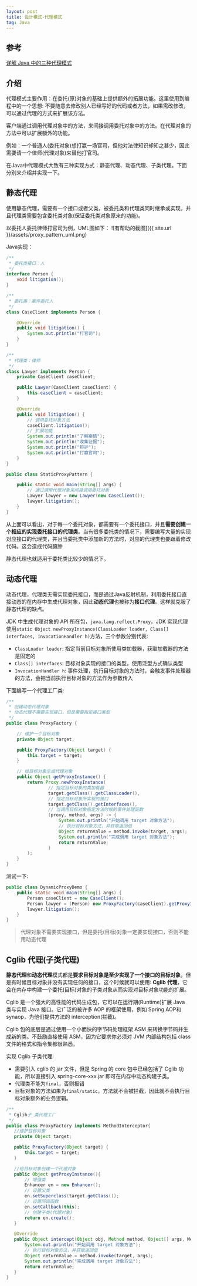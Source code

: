 ```yaml
---
layout: post
title: 设计模式-代理模式
tag: Java
---
```


## 参考
[详解 Java 中的三种代理模式](https://mp.weixin.qq.com/s?__biz=MzI3ODcxMzQzMw==&mid=2247486759&idx=2&sn=6769d8ff9d163babe726b6213c6d15e4&chksm=eb538811dc240107bcf2a6e65b5381b2a68175af8ff12f4e2c1b0a06f7d16850db4acb64a18e&scene=21#wechat_redirect)

## 介绍
代理模式主要作用：在委托(原)对象的基础上提供额外的拓展功能。这里使用到编程中的一个思想: 不要随意去修改别人已经写好的代码或者方法，如果需改修改，可以通过代理的方式来扩展该方法。

客户端通过调用代理对象中的方法，来间接调用委托对象中的方法。在代理对象的方法中可以扩展额外的功能。

例如：一个普通人(委托对象)想打赢一场官司，但他对法律知识却知之甚少，因此需要请一个律师(代理对象)来替他打官司。

在Java中代理模式大致有三种实现方式：静态代理、动态代理、子类代理。下面分别来介绍并实现一下。
## 静态代理
使用静态代理，需要有一个接口或者父类，被委托类和代理类同时继承或实现，并且代理类需要包含委托类对象(保证委托类对象原来的功能)。

以委托人委托律师打官司为例，UML图如下：
![有帮助的截图]({{ site.url }}/assets/proxy_pattern_uml.png)

Java实现：
```java
/**
 * 委托类接口：人
 */
interface Person {
    void litigation();
}

/**
 * 委托类：案件委托人
 */
class CaseClient implements Person {

    @Override
    public void litigation() {
        System.out.println("打官司");
    }
}

/**
 * 代理类：律师
 */
class Lawyer implements Person {
    private CaseClient caseClient;

    public Lawyer(CaseClient caseClient) {
        this.caseClient = caseClient;
    }

    @Override
    public void litigation() {
        // 调用委托对象方法
        caseClient.litigation();
        // 扩展功能
        System.out.println("了解案情");
        System.out.println("收集证据");
        System.out.println("辩护");
        System.out.println("打赢官司");
    }
}

public class StaticProxyPattern {

    public static void main(String[] args) {
        // 通过调用代理对象来间接调用委托对象
        Lawyer lawyer = new Lawyer(new CaseClient());
        lawyer.litigation();
    }
}
```
从上面可以看出，对于每一个委托对象，都需要有一个委托接口，并且**需要创建一个相应的实现委托接口的代理类**。当有很多委托类的情况下，需要编写大量的实现对应接口的代理类，并且当委托类中添加新的方法时，对应的代理类也要跟着修改代码。这会造成代码臃肿

静态代理也就适用于委托类比较少的情况下。

## 动态代理
动态代理，代理类无需实现委托接口，而是通过Java反射机制，利用委托接口直接动态的在内存中生成代理对象，因此**动态代理**也被称为**接口代理**。这样就克服了静态代理的缺点。

JDK 中生成代理对象的 API 所在包，`java.lang.reflect.Proxy`，JDK 实现代理使用`static Object newProxyInstance(ClassLoader loader, Class[] interfaces, InvocationHandler h)`方法，三个参数分别代表:
* `ClassLoader loader`: 指定当前目标对象所使用类加载器，获取加载器的方法是固定的
* `Class[] interfaces`: 目标对象实现的接口的类型，使用泛型方式确认类型
* `InvocationHandler h`: 事件处理，执行目标对象的方法时，会触发事件处理器的方法，会把当前执行目标对象的方法作为参数传入

下面编写一个代理工厂类:
```java
/**
 * 创建动态代理对象
 * 动态代理不需要实现接口，但是需要指定接口类型
 */
public class ProxyFactory {

    // 维护一个目标对象
    private Object target;

    public ProxyFactory(Object target) {
        this.target = target;
    }

    // 给目标对象生成代理对象
    public Object getProxyInstance() {
        return Proxy.newProxyInstance(
                // 指定目标对象的类加载器
                target.getClass().getClassLoader(),
                // 指定目标对象所实现的接口
                target.getClass().getInterfaces(),
                // 当调用目标对象指定方法时候的事件处理函数
                (proxy, method, args) -> {
                    System.out.println("开始调用 target 对象方法");
                    // 执行目标对象方法，并获取返回值
                    Object returnValue = method.invoke(target, args);
                    System.out.println("完成调用 target 对象方法");
                    return returnValue;
                }
        );
    }
}
```

测试一下:
```java
public class DynamicProxyDemo {    
    public static void main(String[] args) {
        Person caseClient = new CaseClient();
        Person lawyer = (Person) new ProxyFactory(caseClient).getProxyInstance();
        lawyer.litigation();
    }
}
```

>代理对象不需要实现接口，但是委托(目标)对象一定要实现接口，否则不能用动态代理

## Cglib 代理(子类代理)
**静态代理**和**动态代理**模式都是**要求目标对象是至少实现了一个接口的目标对象**，但是有时候目标对象并没有实现任何的接口，这个时候就可以使用: **Cglib 代理**，它会在内存中构建一个委托(目标)对象的子类对象从而实现对目标对象功能的扩展。

Cglib 是一个强大的高性能的代码生成包，它可以在运行期(Runtime)扩展 Java 类与实现 Java 接口。它广泛的被许多 AOP 的框架使用，例如 Spring AOP和 synaop，为他们提供方法的 interception(拦截)。

Cglib 包的底层是通过使用一个小而快的字节码处理框架 ASM 来转换字节码并生成新的类。不鼓励直接使用 ASM，因为它要求你必须对 JVM 内部结构包括 class 文件的格式和指令集都很熟悉。

实现 Cglib 子类代理:
* 需要引入 cglib 的 jar 文件，但是 Spring 的 core 包中已经包括了 Cglib 功能，所以直接引入 spring-core-xxx.jar 即可在内存中动态构建子类。
* 代理类不能为`final`，否则报错
* 目标对象的方法如果为`final/static`，方法就不会被拦截，因此就不会执行目标对象额外的业务逻辑。

```java
/**
 * Cglib子 类代理工厂
 */
public class ProxyFactory implements MethodInterceptor{
   //维护目标对象
   private Object target;

   public ProxyFactory(Object target) {
       this.target = target;
   }

   //给目标对象创建一个代理对象
   public Object getProxyInstance(){
       // 增强类
       Enhancer en = new Enhancer();
       // 设置父类
       en.setSuperclass(target.getClass());
       // 设置回调函数
       en.setCallback(this);
       // 创建子类(代理对象)
       return en.create();
   }

   @Override
   public Object intercept(Object obj, Method method, Object[] args, MethodProxy proxy) throws Throwable {
       System.out.println("开始调用 target 对象方法");
       // 执行目标对象方法，并获取返回值
       Object returnValue = method.invoke(target, args);
       System.out.println("完成调用 target 对象方法");
       return returnValue;
   }
}
```
